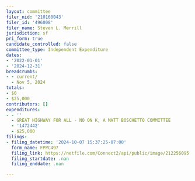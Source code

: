 ```yaml
---
layout: committee
filer_nid: '210160043'
filer_id: '496008'
filer_name: Steven L. Merrill
jurisdiction: sf
pri_form: true
candidate_controlled: false
committee_type: Independent Expenditure
dates:
- '2022-01-01'
- '2024-12-31'
breadcrumbs:
- - current/
  - Nov 5, 2024
totals:
- $0
- $25,000
contributors: []
expenditures:
- - ''
  - GREAT HIGHWAY FOR ALL - NO ON K, A MATT BOSCHETTO COMMITTEE
  - '1472442'
  - $25,000
filings:
- filing_datetime: '2024-10-07 15:37:25-07:00'
  form_name: FPPC497
  filing_link: https://netfile.com/Connect2/api/public/image/212256095
  filing_startdate: .nan
  filing_enddate: .nan

---
```

